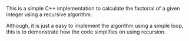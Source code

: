 This is a  simple C++ implementation to calculate the factorial of a given integer using a recursive algorithm.

Although, it is just a easy to implement the algorithm using a simple loop, this is to demonstrate how the code simplifies on using recursion.
